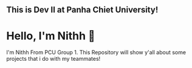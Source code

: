## This is Dev II at Panha Chiet University!

# Hello, I'm Nithh 👋

I'm Nithh From PCU Group 1. This Repository will show y'all about some projects that i do with my teammates! 
